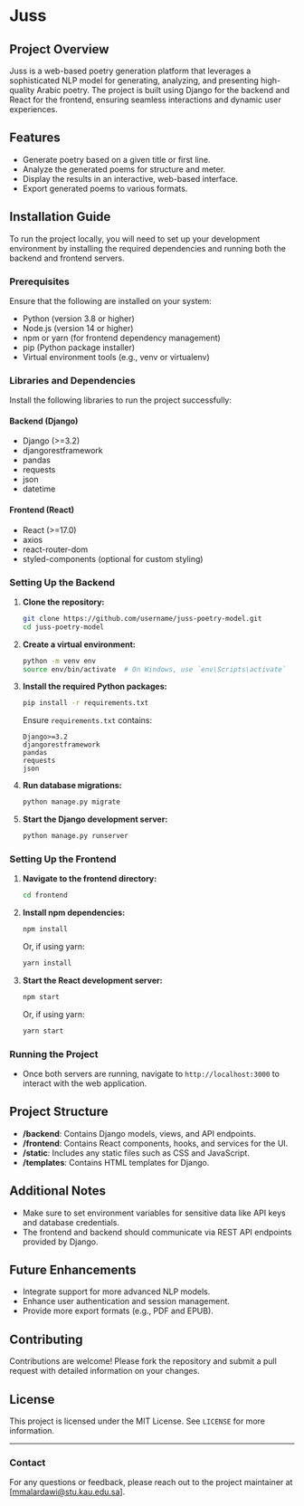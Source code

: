# Juss

## Project Overview
Juss is a web-based poetry generation platform that leverages a sophisticated NLP model for generating, analyzing, and presenting high-quality Arabic poetry. The project is built using Django for the backend and React for the frontend, ensuring seamless interactions and dynamic user experiences.

## Features
- Generate poetry based on a given title or first line.
- Analyze the generated poems for structure and meter.
- Display the results in an interactive, web-based interface.
- Export generated poems to various formats.

## Installation Guide
To run the project locally, you will need to set up your development environment by installing the required dependencies and running both the backend and frontend servers.

### Prerequisites
Ensure that the following are installed on your system:
- Python (version 3.8 or higher)
- Node.js (version 14 or higher)
- npm or yarn (for frontend dependency management)
- pip (Python package installer)
- Virtual environment tools (e.g., venv or virtualenv)

### Libraries and Dependencies
Install the following libraries to run the project successfully:

#### Backend (Django)
- Django (>=3.2)
- djangorestframework
- pandas
- requests
- json
- datetime

#### Frontend (React)
- React (>=17.0)
- axios
- react-router-dom
- styled-components (optional for custom styling)

### Setting Up the Backend
1. **Clone the repository:**
   ```bash
   git clone https://github.com/username/juss-poetry-model.git
   cd juss-poetry-model
   ```

2. **Create a virtual environment:**
   ```bash
   python -m venv env
   source env/bin/activate  # On Windows, use `env\Scripts\activate`
   ```

3. **Install the required Python packages:**
   ```bash
   pip install -r requirements.txt
   ```
   Ensure `requirements.txt` contains:
   ```
   Django>=3.2
   djangorestframework
   pandas
   requests
   json
   ```

4. **Run database migrations:**
   ```bash
   python manage.py migrate
   ```

5. **Start the Django development server:**
   ```bash
   python manage.py runserver
   ```

### Setting Up the Frontend
1. **Navigate to the frontend directory:**
   ```bash
   cd frontend
   ```

2. **Install npm dependencies:**
   ```bash
   npm install
   ```
   Or, if using yarn:
   ```bash
   yarn install
   ```

3. **Start the React development server:**
   ```bash
   npm start
   ```
   Or, if using yarn:
   ```bash
   yarn start
   ```

### Running the Project
- Once both servers are running, navigate to `http://localhost:3000` to interact with the web application.

## Project Structure
- **/backend**: Contains Django models, views, and API endpoints.
- **/frontend**: Contains React components, hooks, and services for the UI.
- **/static**: Includes any static files such as CSS and JavaScript.
- **/templates**: Contains HTML templates for Django.

## Additional Notes
- Make sure to set environment variables for sensitive data like API keys and database credentials.
- The frontend and backend should communicate via REST API endpoints provided by Django.

## Future Enhancements
- Integrate support for more advanced NLP models.
- Enhance user authentication and session management.
- Provide more export formats (e.g., PDF and EPUB).

## Contributing
Contributions are welcome! Please fork the repository and submit a pull request with detailed information on your changes.

## License
This project is licensed under the MIT License. See `LICENSE` for more information.

---
### Contact
For any questions or feedback, please reach out to the project maintainer at [mmalardawi@stu.kau.edu.sa].

